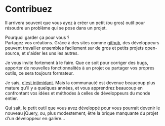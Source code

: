 # Contribuez

Il arrivera souvent que vous ayez à créer un petit (ou gros) outil pour résoudre un problème qui se pose dans un projet.

Pourquoi garder ça pour vous ?  
Partagez vos créations. Grâce à des sites comme [github](http://github.com), des développeurs peuvent travailler ensembles facilement sur de gros et petits projets open-source, et s'aider les uns les autres.

Je vous invite fortement à le faire. Que ce soit pour corriger des bugs, apporter de nouvelles fonctionnalités à un projet ou partager vos propres outils, ce sera toujours formateur.

Je sais, [c'est intimidant](http://blog.leny.me/2014/01/06/open-source-contributions-apprehension.html). Mais la communauté est devenue beaucoup plus mature qu'il y a quelques années, et vous apprendrez beaucoup en confrontant vos idées et méthodes à celles de développeurs du monde entier.

Qui sait, le petit outil que vous avez développé pour vous pourrait devenir le nouveau jQuery, ou, plus modestement, être la brique manquante du projet d'un développeur en galère...
